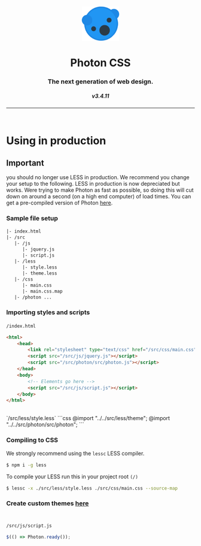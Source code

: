 <p align="center">
  <img src="/img/icon.png?raw=true" width="20%">
</p>
<h1 align="center">Photon CSS</h1>
<h3 align="center">The next generation of web design.</h3>
<h5 align="center" version>v3.4.11</h5>

<hr>
<br>

# Using in production

## Important
you should no longer use LESS in production. We recommend you change your setup to the following. LESS in production is now depreciated but works. Were trying to make Photon as fast as possible, so doing this will cut down on around a second (on a high end computer) of load times. You can get a pre-compiled version of Photon [here](https://photoncss.herokuapp.com/theme).

### Sample file setup
```
|- index.html
|- /src
   |- /js
      |- jquery.js
      |- script.js
   |- /less
      |- style.less
      |- theme.less
   |- /css
      |- main.css
      |- main.css.map
   |- /photon ...
```

### Importing styles and scripts

`/index.html`
```html
<html>
	<head>
		<link rel="stylesheet" type="text/css" href="/src/css/main.css" />
		<script src="/src/js/jquery.js"></script>
		<script src="/src/photon/src/photon.js"></script>
	</head>
	<body>
		<!-- Elements go here -->
		<script src="/src/js/script.js"></script>
	</body>
</html>
```
<br>
`/src/less/style.less`
```css
@import "../../src/less/theme";
@import "../../src/photon/src/photon";
```

### Compiling to CSS
We strongly recommend using the `lessc` LESS compiler.
```bash
$ npm i -g less
```

To compile your LESS run this in your project root `(/)`
```bash
$ lessc -x ./src/less/style.less ./src/css/main.css --source-map
```

### Create custom themes [here](https://photon-css.000webhostapp.com/theme)

#
`/src/js/script.js`
```javascript
$(() => Photon.ready());
```
